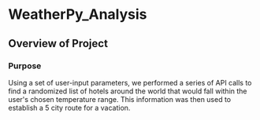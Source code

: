 # WeatherPy_Analysis

## Overview of Project

### Purpose
Using a set of user-input parameters, we performed a series of API calls to find a randomized list of hotels around the world that would fall within the user's chosen temperature range. This information was then used to establish a 5 city route for a vacation. 


